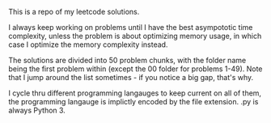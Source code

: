 This is a repo of my leetcode solutions.

I always keep working on problems until I have the best asympototic time
complexity, unless the problem is about optimizing memory usage, in which case
I optimize the memory complexity instead.

The solutions are divided into 50 problem chunks, with the folder name being
the first problem within (except the 00 folder for problems 1-49). Note that I
jump around the list sometimes - if you notice a big gap, that's why.

I cycle thru different programming langauges to keep current on all of them,
the programming langauge is implictly encoded by the file extension. .py is
always Python 3. 
